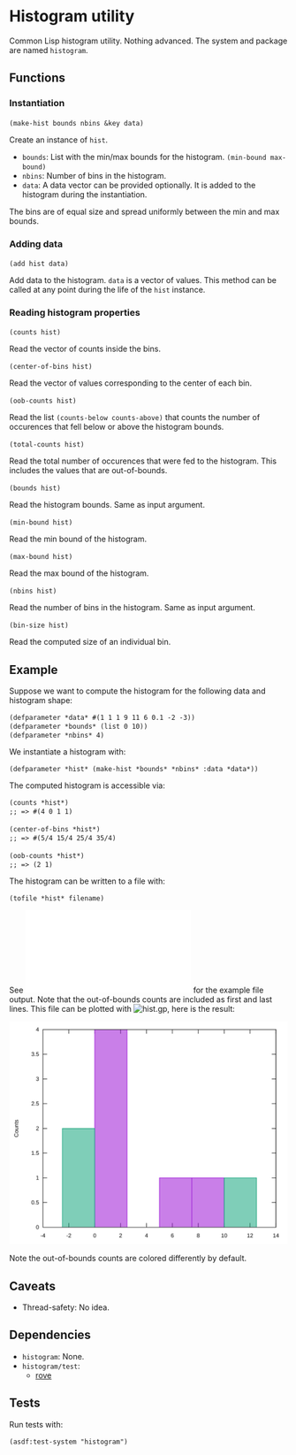 # Histogram utility
Common Lisp histogram utility. Nothing advanced.
The system and package are named `histogram`.

## Functions

### Instantiation
`(make-hist bounds nbins &key data)`

Create an instance of `hist`.
* `bounds`: List with the min/max bounds for the histogram.
  `(min-bound max-bound)`
* `nbins`: Number of bins in the histogram.
* `data`: A data vector can be provided optionally. It is added
          to the histogram during the instantiation.

The bins are of equal size and spread uniformly between the
min and max bounds.

### Adding data
`(add hist data)`

Add data to the histogram. `data` is a vector of values.
This method can be called at any point during the life
of the `hist` instance.

### Reading histogram properties

`(counts hist)`

Read the vector of counts inside the bins.

`(center-of-bins hist)`

Read the vector of values corresponding to the center of each bin.

`(oob-counts hist)`

Read the list `(counts-below counts-above)` that counts the
number of occurences that fell below or above the histogram
bounds.

`(total-counts hist)`

Read the total number of occurences that were fed to the histogram.
This includes the values that are out-of-bounds.

`(bounds hist)`

Read the histogram bounds. Same as input argument.

`(min-bound hist)`

Read the min bound of the histogram.

`(max-bound hist)`

Read the max bound of the histogram.

`(nbins hist)`

Read the number of bins in the histogram. Same as input argument.

`(bin-size hist)`

Read the computed size of an individual bin.

## Example
Suppose we want to compute the histogram for the following data
and histogram shape:

```common-lisp
(defparameter *data* #(1 1 1 9 11 6 0.1 -2 -3))
(defparameter *bounds* (list 0 10))
(defparameter *nbins* 4)
```

We instantiate a histogram with:

```common-lisp
(defparameter *hist* (make-hist *bounds* *nbins* :data *data*))
```

The computed histogram is accessible via:

```common-lisp
(counts *hist*)
;; => #(4 0 1 1)

(center-of-bins *hist*)
;; => #(5/4 15/4 25/4 35/4)

(oob-counts *hist*)
;; => (2 1)
```

The histogram can be written to a file with:

```common-lisp
(tofile *hist* filename)
```

See ![hist.txt](gnuplot/hist.txt) for the example file output. Note
that the out-of-bounds counts are included as first and last lines.
This file can be plotted with ![hist.gp](gnuplot/hist.gp), here is the
result:

![Example plot](gnuplot/hist.svg)

Note the out-of-bounds counts are colored differently by default.

## Caveats
* Thread-safety: No idea.

## Dependencies
* `histogram`: None.
* `histogram/test`:
  * [rove](https://github.com/fukamachi/rove)

## Tests
Run tests with:

```common-lisp
(asdf:test-system "histogram")
```
